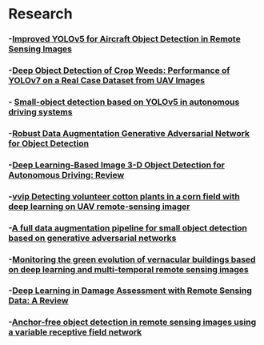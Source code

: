 # Research
### -[Improved YOLOv5 for Aircraft Object Detection in Remote Sensing Images](https://ieeexplore.ieee.org/abstract/document/10005162)

### -[Deep Object Detection of Crop Weeds: Performance of YOLOv7 on a Real Case Dataset from UAV Images](https://www.mdpi.com/2072-4292/15/2/539)
### - [Small-object detection based on YOLOv5 in autonomous driving systems](https://www.sciencedirect.com/science/article/abs/pii/S0167865523000727)

### -[Robust Data Augmentation Generative Adversarial Network for Object Detection](https://www.mdpi.com/1424-8220/23/1/157)
### -[Deep Learning-Based Image 3-D Object Detection for Autonomous Driving: Review](https://www.sciencedirect.com/science/article/abs/pii/S0034425723000366)
### -[vvip Detecting volunteer cotton plants in a corn field with deep learning on UAV remote-sensing imager](https://www.sciencedirect.com/science/article/pii/S0168169922008596)
### -[A full data augmentation pipeline for small object detection based on generative adversarial networks](https://www.sciencedirect.com/science/article/pii/S0031320322004782)
### -[Monitoring the green evolution of vernacular buildings based on deep learning and multi-temporal remote sensing images](https://link.springer.com/article/10.1007/s12273-022-0927-7)
### -[Deep Learning in Damage Assessment with Remote Sensing Data: A Review](https://link.springer.com/chapter/10.1007/978-3-031-21438-7_61)
### -[Anchor-free object detection in remote sensing images using a variable receptive field network](https://asp-eurasipjournals.springeropen.com/articles/10.1186/s13634-023-01013-2)
